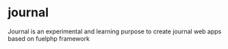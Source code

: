 # journal
Journal is an experimental and learning purpose to create journal web apps based on fuelphp framework
